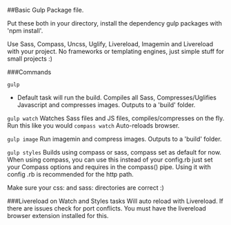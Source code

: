 ##Basic Gulp Package file.

Put these both in your directory, install the dependency gulp packages with 'npm install'.

Use Sass, Compass, Uncss, Uglify, Livereload, Imagemin and Livereload with your project.
No frameworks or templating engines, just simple stuff for small projects :)

###Commands

```gulp```
- Default task will run the build.
Compiles all Sass, Compresses/Uglifies Javascript and compresses images. Outputs to a 'build' folder.

```gulp watch```
Watches Sass files and JS files, compiles/compresses on the fly.
Run this like you would ```compass watch```
Auto-reloads browser.

```gulp image```
Run imagemin and compress images. Outputs to a 'build' folder.

```gulp styles```
Builds using compass or sass, compass set as default for now.
When using compass, you can use this instead of your config.rb just set your Compass options and requires in the compass() pipe. Using it with config .rb is recommended for the http path.

Make sure your css: and sass: directories are correct :) 


###Livereload on Watch and Styles tasks 
Will auto reload with Livereload. If there are issues check for port conflicts.
You must have the livereload browser extension installed for this. 
